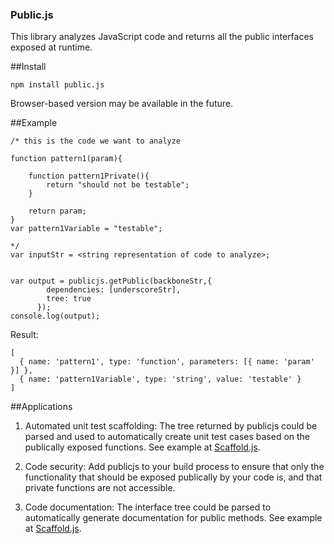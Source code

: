 ### Public.js


This library analyzes JavaScript code and returns all the public interfaces exposed at runtime.


##Install

`npm install public.js`

Browser-based version may be available in the future.


##Example

```
/* this is the code we want to analyze

function pattern1(param){

    function pattern1Private(){
        return "should not be testable";
    }

    return param;
}
var pattern1Variable = "testable";

*/
var inputStr = <string representation of code to analyze>;


var output = publicjs.getPublic(backboneStr,{
        dependencies: [underscoreStr],
        tree: true
      });
console.log(output);
```

Result: 
```
[ 
  { name: 'pattern1', type: 'function', parameters: [{ name: 'param' }] },
  { name: 'pattern1Variable', type: 'string', value: 'testable' } 
]
```  



##Applications

1. Automated unit test scaffolding: The tree returned by publicjs could be parsed and used to automatically create unit test cases based on the publically exposed functions.  See example at [Scaffold.js](https://github.com/alex-seville/scaffold.js).

2. Code security: Add publicjs to your build process to ensure that only the functionality that should be exposed publically by your code is, and that private functions are not accessible.

3. Code documentation: The interface tree could be parsed to automatically generate documentation for public methods.  See example at [Scaffold.js](https://github.com/alex-seville/scaffold.js).
